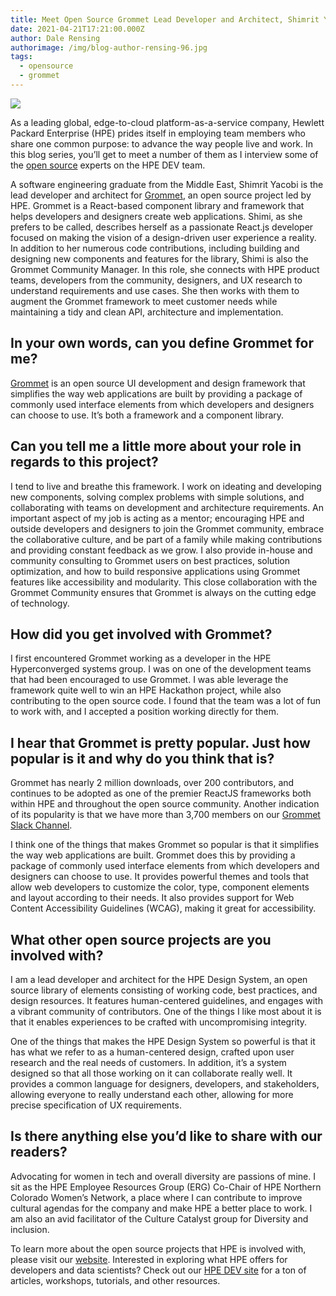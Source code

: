 ```yaml
---
title: Meet Open Source Grommet Lead Developer and Architect, Shimrit Yacobi
date: 2021-04-21T17:21:00.000Z
author: Dale Rensing
authorimage: /img/blog-author-rensing-96.jpg
tags:
  - opensource
  - grommet
---
```

![](/img/shimi-yacobi-375.jpg)

As a leading global, edge-to-cloud platform-as-a-service company, Hewlett Packard Enterprise (HPE) prides itself in employing team members who share one common purpose: to advance the way people live and work. In this blog series, you’ll get to meet a number of them as I interview some of the [open source](https://www.hpe.com/us/en/open-source.html) experts on the HPE DEV team.

A software engineering graduate from the Middle East, Shimrit Yacobi is the lead developer and architect for [Grommet](https://v2.grommet.io/), an open source project led by HPE. Grommet is a React-based component library and framework that helps developers and designers create web applications. Shimi, as she prefers to be called, describes herself as a passionate React.js developer focused on making the vision of a design-driven user experience a reality. In addition to her numerous code contributions, including building and designing new components and features for the library, Shimi is also the Grommet Community Manager. In this role, she connects with HPE product teams, developers from the community, designers, and UX research to understand requirements and use cases. She then works with them to augment the Grommet framework to meet customer needs while maintaining a tidy and clean API, architecture and implementation.

## In your own words, can you define Grommet for me?

[Grommet](https://v2.grommet.io/) is an open source UI development and design framework that simplifies the way web applications are built by providing a package of commonly used interface elements from which developers and designers can choose to use. It’s both a framework and a component library. 

## Can you tell me a little more about your role in regards to this project?

I tend to live and breathe this framework. I work on ideating and developing new components, solving complex problems with simple solutions, and collaborating with teams on development and architecture requirements. An important aspect of my job is acting as a mentor; encouraging HPE and outside developers and designers to join the Grommet community, embrace the collaborative culture, and be part of a family while making contributions and providing constant feedback as we grow.
I also provide in-house and community consulting to Grommet users on best practices, solution optimization, and how to build responsive applications using Grommet features like accessibility and modularity. This close collaboration with the Grommet Community ensures that Grommet is always on the cutting edge of technology.

## How did you get involved with Grommet?

I first encountered Grommet working as a developer in the HPE Hyperconverged systems group. I was on one of the development teams that had been encouraged to use Grommet. I was able leverage the framework quite well to win an HPE Hackathon project, while also contributing to the open source code. I found that the team was a lot of fun to work with, and I accepted a position working directly for them.

## I hear that Grommet is pretty popular. Just how popular is it and why do you think that is?

Grommet has nearly 2 million downloads, over 200 contributors, and continues to be adopted as one of the premier ReactJS frameworks both within HPE and throughout the open source community. Another indication of its popularity is that we have more than 3,700 members on our [Grommet Slack Channel](http://slackin.grommet.io/). 

I think one of the things that makes Grommet so popular is that it simplifies the way web applications are built. Grommet does this by providing a package of commonly used interface elements from which developers and designers can choose to use. It provides powerful themes and tools that allow web developers to customize the color, type, component elements and layout according to their needs. It also provides support for Web Content Accessibility Guidelines (WCAG), making it great for accessibility.

## What other open source projects are you involved with?

I am a lead developer and architect for the HPE Design System, an open source library of elements consisting of working code, best practices, and design resources. It features human-centered guidelines, and engages with a vibrant community of contributors. One of the things I like most about it is that it enables experiences to be crafted with uncompromising integrity. 

One of the things that makes the HPE Design System so powerful is that it has what we refer to as a human-centered design, crafted upon user research and the real needs of customers. In addition, it’s a system designed so that all those working on it can collaborate really well. It provides a common language for designers, developers, and stakeholders, allowing everyone to really understand each other, allowing for more precise specification of UX requirements.

## Is there anything else you’d like to share with our readers?

Advocating for women in tech and overall diversity are passions of mine. I sit as the HPE Employee Resources Group (ERG) Co-Chair of HPE Northern Colorado Women’s Network, a place where I can contribute to improve cultural agendas for the company and make HPE a better place to work. I am also an avid facilitator of the Culture Catalyst group for Diversity and inclusion.



To learn more about the open source projects that HPE is involved with, please visit our [website](https://www.hpe.com/us/en/open-source.html). Interested in exploring what HPE offers for developers and data scientists? Check out our [HPE DEV site](https://developer.hpe.com/) for a ton of articles, workshops, tutorials, and other resources.